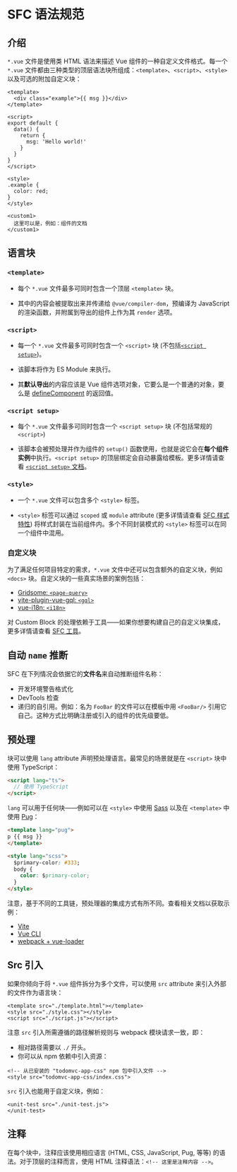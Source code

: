 # SFC 语法规范

## 介绍

`*.vue` 文件是使用类 HTML 语法来描述 Vue 组件的一种自定义文件格式。每一个 `*.vue` 文件都由三种类型的顶层语法块所组成：`<template>`、`<script>`、`<style>` 以及可选的附加自定义块：

```vue
<template>
  <div class="example">{{ msg }}</div>
</template>

<script>
export default {
  data() {
    return {
      msg: 'Hello world!'
    }
  }
}
</script>

<style>
.example {
  color: red;
}
</style>

<custom1>
  这里可以是，例如：组件的文档
</custom1>
```

## 语言块

### `<template>`

- 每个 `*.vue` 文件最多可同时包含一个顶层 `<template>` 块。

- 其中的内容会被提取出来并传递给 `@vue/compiler-dom`，预编译为 JavaScript 的渲染函数，并附属到导出的组件上作为其 `render` 选项。

### `<script>`

- 每一个 `*.vue` 文件最多可同时包含一个 `<script>` 块 (不包括[`<script setup>`](/api/sfc-script-setup.html))。

- 该脚本将作为 ES Module 来执行。

- 其**默认导出**的内容应该是 Vue 组件选项对象，它要么是一个普通的对象，要么是 [defineComponent](/api/global-api.html#definecomponent) 的返回值。

### `<script setup>`

- 每个 `*.vue` 文件最多可同时包含一个 `<script setup>` 块 (不包括常规的 `<script>`)

- 该脚本会被预处理并作为组件的 `setup()` 函数使用，也就是说它会在**每个组件实例**中执行。`<script setup>` 的顶层绑定会自动暴露给模板。更多详情请查看 [`<script setup>` 文档](/api/sfc-script-setup)。

### `<style>`

- 一个 `*.vue` 文件可以包含多个 `<style>` 标签。

- `<style>` 标签可以通过 `scoped` 或 `module` attribute (更多详情请查看 [SFC 样式特性](/api/sfc-style)) 将样式封装在当前组件内。多个不同封装模式的 `<style>` 标签可以在同一个组件中混用。

### 自定义块

为了满足任何项目特定的需求，`*.vue` 文件中还可以包含额外的自定义块，例如 `<docs>` 块。自定义块的一些真实场景的案例包括：

- [Gridsome: `<page-query>`](https://gridsome.org/docs/querying-data/)
- [vite-plugin-vue-gql: `<gql>`](https://github.com/wheatjs/vite-plugin-vue-gql)
- [vue-i18n: `<i18n>`](https://github.com/intlify/bundle-tools/tree/main/packages/vite-plugin-vue-i18n#i18n-custom-block)

对 Custom Block 的处理依赖于工具——如果你想要构建自己的自定义块集成，更多详情请查看 [SFC 工具](/api/sfc-tooling.html#custom-blocks-integration)。

## 自动 `name` 推断

SFC 在下列情况会依据它的**文件名**来自动推断组件名称：

- 开发环境警告格式化
- DevTools 检查
- 递归的自引用。例如：名为 `FooBar` 的文件可以在模板中用 `<FooBar/>` 引用它自己。这种方式比明确注册或引入的组件的优先级要低。

## 预处理

块可以使用 `lang` attribute 声明预处理语言。最常见的场景就是在 `<script>` 块中使用 TypeScript：

```html
<script lang="ts">
  // 使用 TypeScript
</script>
```

`lang` 可以用于任何块——例如可以在 `<style>` 中使用 [Sass](https://sass-lang.com/) 以及在 `<template>` 中使用 [Pug](https://pugjs.org/api/getting-started.html)：

```html
<template lang="pug">
p {{ msg }}
</template>

<style lang="scss">
  $primary-color: #333;
  body {
    color: $primary-color;
  }
</style>
```

注意，基于不同的工具链，预处理器的集成方式有所不同。查看相关文档以获取示例：

- [Vite](https://vitejs.dev/guide/features.html#css-pre-processors)
- [Vue CLI](https://cli.vuejs.org/guide/css.html#pre-processors)
- [webpack + vue-loader](https://vue-loader.vuejs.org/guide/pre-processors.html#using-pre-processors)

## Src 引入

如果你倾向于将 `*.vue` 组件拆分为多个文件，可以使用 `src` attribute 来引入外部的文件作为语言块：

```vue
<template src="./template.html"></template>
<style src="./style.css"></style>
<script src="./script.js"></script>
```

注意 `src` 引入所需遵循的路径解析规则与 webpack 模块请求一致，即：

- 相对路径需要以 `./` 开头。
- 你可以从 npm 依赖中引入资源：

```vue
<!-- 从已安装的 "todomvc-app-css" npm 包中引入文件 -->
<style src="todomvc-app-css/index.css">
```

`src` 引入也能用于自定义块，例如：

```vue
<unit-test src="./unit-test.js">
</unit-test>
```

## 注释

在每个块中，注释应该使用相应语言 (HTML, CSS, JavaScript, Pug, 等等) 的语法。对于顶层的注释而言，使用 HTML 注释语法：`<!-- 这里是注释内容 -->`。
